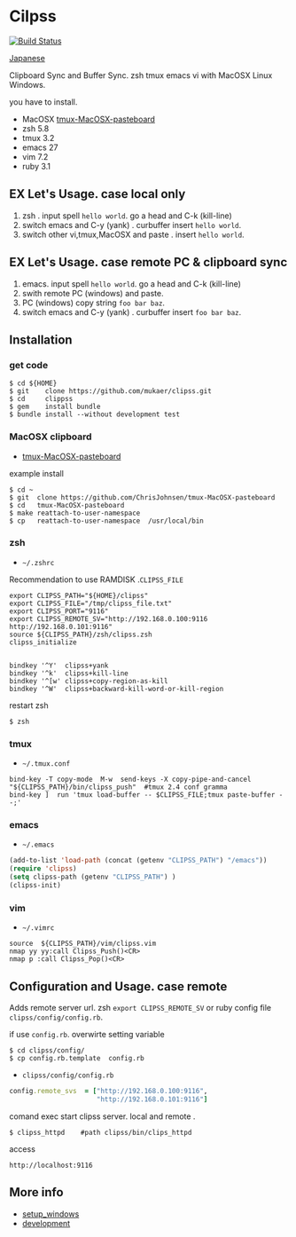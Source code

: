 Cilpss
======
[![Build Status](https://travis-ci.org/mukaer/clipss.png)](https://travis-ci.org/mukaer/clipss)


[Japanese](http://mukaer.com/archives/2013/08/19/zsh_tmux_emacs_/)


Clipboard Sync and Buffer Sync. zsh tmux emacs vi with MacOSX Linux Windows.


you have to install.

* MacOSX [tmux-MacOSX-pasteboard](https://github.com/ChrisJohnsen/tmux-MacOSX-pasteboard)
* zsh   5.8
* tmux  3.2
* emacs 27
* vim   7.2
* ruby  3.1


EX Let's Usage. case local only
-----

1. zsh . input spell `hello world`. go a head and C-k (kill-line)
2. switch emacs and C-y (yank) . curbuffer insert `hello world`.
3. switch other vi,tmux,MacOSX and paste . insert `hello world`.


EX Let's Usage. case remote PC & clipboard sync
-----
1. emacs. input spell `hello world`. go a head and C-k (kill-line)
2. swith remote PC (windows) and paste.
3. PC (windows) copy string `foo bar baz`.
4. switch emacs and C-y (yank) . curbuffer insert `foo bar baz`.



Installation
------

### get code

```bsh
$ cd ${HOME}
$ git    clone https://github.com/mukaer/clipss.git
$ cd     clippss
$ gem    install bundle
$ bundle install --without development test
```

### MacOSX clipboard

* [tmux-MacOSX-pasteboard](https://github.com/ChrisJohnsen/tmux-MacOSX-pasteboard)

example install

```bsh
$ cd ~
$ git  clone https://github.com/ChrisJohnsen/tmux-MacOSX-pasteboard
$ cd   tmux-MacOSX-pasteboard
$ make reattach-to-user-namespace 
$ cp   reattach-to-user-namespace  /usr/local/bin
```

### zsh

* `~/.zshrc`

Recommendation to use RAMDISK .`CLIPSS_FILE`

```bsh
export CLIPSS_PATH="${HOME}/clipss"
export CLIPSS_FILE="/tmp/clipss_file.txt"
export CLIPSS_PORT="9116"
export CLIPSS_REMOTE_SV="http://192.168.0.100:9116 http://192.168.0.101:9116"
source ${CLIPSS_PATH}/zsh/clipss.zsh
clipss_initialize


bindkey '^Y'  clipss+yank
bindkey '^k'  clipss+kill-line
bindkey '^[w' clipss+copy-region-as-kill
bindkey '^W'  clipss+backward-kill-word-or-kill-region
```
restart zsh

```bsh
$ zsh
```

### tmux

* `~/.tmux.conf`


``` shell
bind-key -T copy-mode  M-w  send-keys -X copy-pipe-and-cancel "${CLIPSS_PATH}/bin/clipss_push"  #tmux 2.4 conf gramma
bind-key ]  run 'tmux load-buffer -- $CLIPSS_FILE;tmux paste-buffer --;'
```


### emacs

* `~/.emacs`


```lisp
(add-to-list 'load-path (concat (getenv "CLIPSS_PATH") "/emacs"))
(require 'clipss)
(setq clipss-path (getenv "CLIPSS_PATH") )
(clipss-init)
```

### vim

* `~/.vimrc`

~~~
source  ${CLIPSS_PATH}/vim/clipss.vim
nmap yy yy:call Clipss_Push()<CR>
nmap p :call Clipss_Pop()<CR>
~~~



Configuration and Usage. case remote
---
Adds remote server url. zsh `export CLIPSS_REMOTE_SV` or
ruby config file `clipss/config/config.rb`.

if use `config.rb`. overwirte setting variable

```bsh
$ cd clipss/config/
$ cp config.rb.template  config.rb
```

* `clipss/config/config.rb`

```ruby
config.remote_svs  = ["http://192.168.0.100:9116",
                      "http://192.168.0.101:9116"]
```


comand exec start clipss server. local and remote .

```bsh
$ clipss_httpd    #path clipss/bin/clips_httpd
```

access

    http://localhost:9116



More info
--------

* [setup_windows](/setup_windows.md)
* [development](/development.md)
